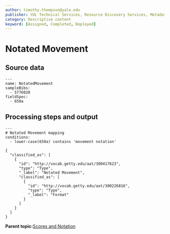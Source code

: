```yaml
---
author: timothy.thompson@yale.edu
publisher: YUL Technical Services, Resource Discovery Services, Metadata Services Unit
category: Descriptive content
keyword: [Assigned, Completed, Deployed]
---
```


# Notated Movement

## Source data

```
---
name: NotatedMovement
sampleBibs:
  - 5776020
fieldSpec:
  - 650a
```

## Processing steps and output

```
---
# Notated Movement mapping
conditions:
  - lower-case(650a) contains 'movement notation'
```

```
{
  "classified_as": [
    {
      "id": "http://vocab.getty.edu/aat/300417623",
      "type": "Type",
      "_label": "Notated Movement",
      "classified_as": [
        {
          "id": "http://vocab.getty.edu/aat/300226816",
          "type": "Type",
          "_label": "Format"
        }
      ]
    }
  ]    		
}
```

**Parent topic:**[Scores and Notation](../../tasks/supertypes/notationformats.md)

